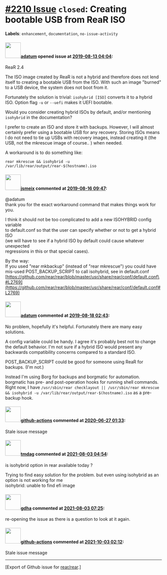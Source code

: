 [\#2210 Issue](https://github.com/rear/rear/issues/2210) `closed`: Creating bootable USB from ReaR ISO
======================================================================================================

**Labels**: `enhancement`, `documentation`, `no-issue-activity`

#### <img src="https://avatars.githubusercontent.com/u/9773655?v=4" width="50">[adatum](https://github.com/adatum) opened issue at [2019-08-13 04:04](https://github.com/rear/rear/issues/2210):

ReaR 2.4

The ISO image created by ReaR is not a hybrid and therefore does not
lend itself to creating a bootable USB from the ISO. With such an image
"burned" to a USB device, the system does not boot from it.

Fortunately the solution is trivial: `isohybrid [ISO]` converts it to a
hybrid ISO. Option flag `-u` or `--uefi` makes it UEFI bootable.

Would you consider creating hybrid ISOs by default, and/or mentioning
`isohybrid` in the documentation?

I prefer to create an ISO and store it with backups. However, I will
almost certainly prefer using a bootable USB for any recovery. Storing
ISOs means I do not need to tie up USBs with recovery images, instead
creating it (the USB, not the mkrescue image of course.. ) when needed.

A workaround is to do something like:

`rear mkrescue && isohybrid -u /var/lib/rear/output/rear-$(hostname).iso`

#### <img src="https://avatars.githubusercontent.com/u/1788608?u=925fc54e2ce01551392622446ece427f51e2f0ce&v=4" width="50">[jsmeix](https://github.com/jsmeix) commented at [2019-08-16 09:47](https://github.com/rear/rear/issues/2210#issuecomment-521953616):

@adatum  
thank you for the exact workaround command that makes things work for
you.

I think it should not be too complicated to add a new ISOHYBRID config
variable  
to default.conf so that the user can specify whether or not to get a
hybrid ISO  
(we will have to see if a hybrid ISO by default could cause whatever
unexpected  
regressions in this or that special cases).

By the way:  
If you used "rear mkbackup" (instead of "rear mkrescue") you could
have  
mis-used POST\_BACKUP\_SCRIPT to call isohybrid, see in default.conf  
[https://github.com/rear/rear/blob/master/usr/share/rear/conf/default.conf\#L2769](https://github.com/rear/rear/blob/master/usr/share/rear/conf/default.conf#L2769)

#### <img src="https://avatars.githubusercontent.com/u/9773655?v=4" width="50">[adatum](https://github.com/adatum) commented at [2019-08-18 02:43](https://github.com/rear/rear/issues/2210#issuecomment-522285973):

No problem, hopefully it's helpful. Fortunately there are many easy
solutions.

A config variable could be handy. I agree it's probably best not to
change the default behavior. I'm not sure if a hybrid ISO would present
any backwards compatibility concerns compared to a standard ISO.

POST\_BACKUP\_SCRIPT could be good for someone using ReaR for backups.
(I'm not.)

Instead I'm using Borg for backups and borgmatic for automation.
borgmatic has pre- and post-operation hooks for running shell commands.
Right now, I have
`/usr/sbin/rear checklayout || /usr/sbin/rear mkrescue && isohybrid -u /var/lib/rear/output/rear-$(hostname).iso`
as a pre-backup hook.

#### <img src="https://avatars.githubusercontent.com/in/15368?v=4" width="50">[github-actions](https://github.com/apps/github-actions) commented at [2020-06-27 01:33](https://github.com/rear/rear/issues/2210#issuecomment-650470461):

Stale issue message

#### <img src="https://avatars.githubusercontent.com/u/9139248?v=4" width="50">[tmdag](https://github.com/tmdag) commented at [2021-08-03 04:54](https://github.com/rear/rear/issues/2210#issuecomment-891524552):

is isohybrid option in rear available today ?

Trying to find easy solution for the problem. but even using isohybrid
as an option is not working for me  
isohybrid: unable to find efi image

#### <img src="https://avatars.githubusercontent.com/u/888633?u=cdaeb31efcc0048d3619651aa18dd4b76e636b21&v=4" width="50">[gdha](https://github.com/gdha) commented at [2021-08-03 07:25](https://github.com/rear/rear/issues/2210#issuecomment-891604726):

re-opening the issue as there is a question to look at it again.

#### <img src="https://avatars.githubusercontent.com/in/15368?v=4" width="50">[github-actions](https://github.com/apps/github-actions) commented at [2021-10-03 02:12](https://github.com/rear/rear/issues/2210#issuecomment-932849638):

Stale issue message

------------------------------------------------------------------------

\[Export of Github issue for
[rear/rear](https://github.com/rear/rear).\]
